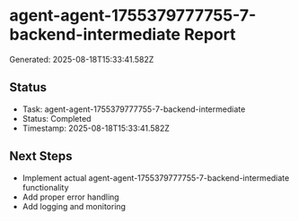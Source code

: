 # agent-agent-1755379777755-7-backend-intermediate Report

Generated: 2025-08-18T15:33:41.582Z

## Status
- Task: agent-agent-1755379777755-7-backend-intermediate
- Status: Completed
- Timestamp: 2025-08-18T15:33:41.582Z

## Next Steps
- Implement actual agent-agent-1755379777755-7-backend-intermediate functionality
- Add proper error handling
- Add logging and monitoring

